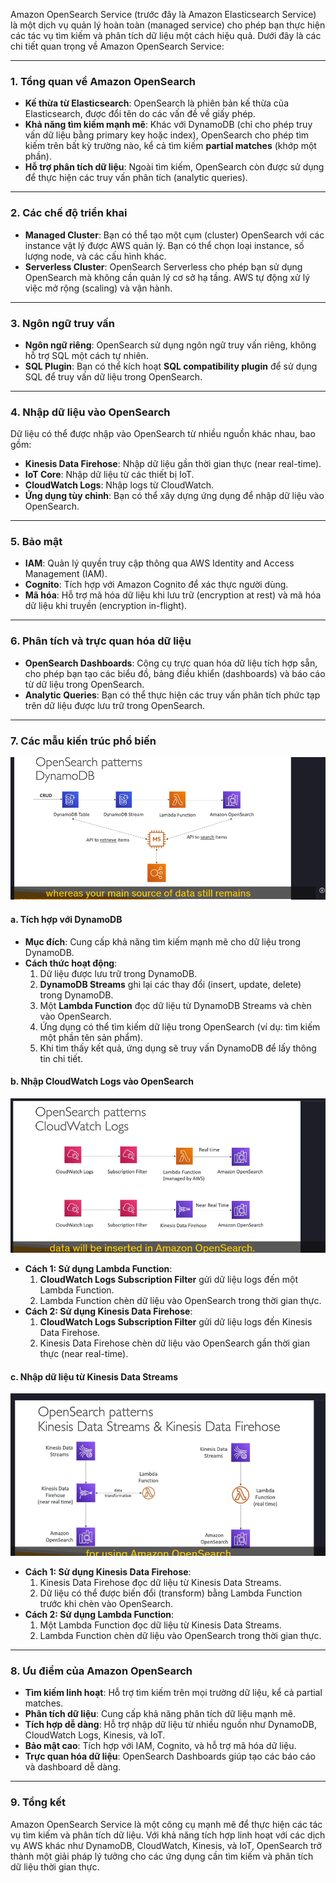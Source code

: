 Amazon OpenSearch Service (trước đây là Amazon Elasticsearch Service) là một dịch vụ quản lý hoàn toàn (managed service) cho phép bạn thực hiện các tác vụ tìm kiếm và phân tích dữ liệu một cách hiệu quả. Dưới đây là các chi tiết quan trọng về Amazon OpenSearch Service:

---

### 1. **Tổng quan về Amazon OpenSearch**

- **Kế thừa từ Elasticsearch**: OpenSearch là phiên bản kế thừa của Elasticsearch, được đổi tên do các vấn đề về giấy phép.
- **Khả năng tìm kiếm mạnh mẽ**: Khác với DynamoDB (chỉ cho phép truy vấn dữ liệu bằng primary key hoặc index), OpenSearch cho phép tìm kiếm trên bất kỳ trường nào, kể cả tìm kiếm **partial matches** (khớp một phần).
- **Hỗ trợ phân tích dữ liệu**: Ngoài tìm kiếm, OpenSearch còn được sử dụng để thực hiện các truy vấn phân tích (analytic queries).

---

### 2. **Các chế độ triển khai**

- **Managed Cluster**: Bạn có thể tạo một cụm (cluster) OpenSearch với các instance vật lý được AWS quản lý. Bạn có thể chọn loại instance, số lượng node, và các cấu hình khác.
- **Serverless Cluster**: OpenSearch Serverless cho phép bạn sử dụng OpenSearch mà không cần quản lý cơ sở hạ tầng. AWS tự động xử lý việc mở rộng (scaling) và vận hành.

---

### 3. **Ngôn ngữ truy vấn**

- **Ngôn ngữ riêng**: OpenSearch sử dụng ngôn ngữ truy vấn riêng, không hỗ trợ SQL một cách tự nhiên.
- **SQL Plugin**: Bạn có thể kích hoạt **SQL compatibility plugin** để sử dụng SQL để truy vấn dữ liệu trong OpenSearch.

---

### 4. **Nhập dữ liệu vào OpenSearch**

Dữ liệu có thể được nhập vào OpenSearch từ nhiều nguồn khác nhau, bao gồm:

- **Kinesis Data Firehose**: Nhập dữ liệu gần thời gian thực (near real-time).
- **IoT Core**: Nhập dữ liệu từ các thiết bị IoT.
- **CloudWatch Logs**: Nhập logs từ CloudWatch.
- **Ứng dụng tùy chỉnh**: Bạn có thể xây dựng ứng dụng để nhập dữ liệu vào OpenSearch.

---

### 5. **Bảo mật**

- **IAM**: Quản lý quyền truy cập thông qua AWS Identity and Access Management (IAM).
- **Cognito**: Tích hợp với Amazon Cognito để xác thực người dùng.
- **Mã hóa**: Hỗ trợ mã hóa dữ liệu khi lưu trữ (encryption at rest) và mã hóa dữ liệu khi truyền (encryption in-flight).

---

### 6. **Phân tích và trực quan hóa dữ liệu**

- **OpenSearch Dashboards**: Công cụ trực quan hóa dữ liệu tích hợp sẵn, cho phép bạn tạo các biểu đồ, bảng điều khiển (dashboards) và báo cáo từ dữ liệu trong OpenSearch.
- **Analytic Queries**: Bạn có thể thực hiện các truy vấn phân tích phức tạp trên dữ liệu được lưu trữ trong OpenSearch.

---

### 7. **Các mẫu kiến trúc phổ biến**

![alt text](image/open-search-DynamoDB.png)

#### **a. Tích hợp với DynamoDB**

- **Mục đích**: Cung cấp khả năng tìm kiếm mạnh mẽ cho dữ liệu trong DynamoDB.
- **Cách thức hoạt động**:
  1. Dữ liệu được lưu trữ trong DynamoDB.
  2. **DynamoDB Streams** ghi lại các thay đổi (insert, update, delete) trong DynamoDB.
  3. Một **Lambda Function** đọc dữ liệu từ DynamoDB Streams và chèn vào OpenSearch.
  4. Ứng dụng có thể tìm kiếm dữ liệu trong OpenSearch (ví dụ: tìm kiếm một phần tên sản phẩm).
  5. Khi tìm thấy kết quả, ứng dụng sẽ truy vấn DynamoDB để lấy thông tin chi tiết.

#### **b. Nhập CloudWatch Logs vào OpenSearch**

![alt text](image/OpenSearch-CloudWatchLogs.png)

- **Cách 1: Sử dụng Lambda Function**:
  1. **CloudWatch Logs Subscription Filter** gửi dữ liệu logs đến một Lambda Function.
  2. Lambda Function chèn dữ liệu vào OpenSearch trong thời gian thực.
- **Cách 2: Sử dụng Kinesis Data Firehose**:
  1. **CloudWatch Logs Subscription Filter** gửi dữ liệu logs đến Kinesis Data Firehose.
  2. Kinesis Data Firehose chèn dữ liệu vào OpenSearch gần thời gian thực (near real-time).

#### **c. Nhập dữ liệu từ Kinesis Data Streams**

![alt text](image/OpenSearch-Kinesis-Data-Streams.png)

- **Cách 1: Sử dụng Kinesis Data Firehose**:
  1. Kinesis Data Firehose đọc dữ liệu từ Kinesis Data Streams.
  2. Dữ liệu có thể được biến đổi (transform) bằng Lambda Function trước khi chèn vào OpenSearch.
- **Cách 2: Sử dụng Lambda Function**:
  1. Một Lambda Function đọc dữ liệu từ Kinesis Data Streams.
  2. Lambda Function chèn dữ liệu vào OpenSearch trong thời gian thực.

---

### 8. **Ưu điểm của Amazon OpenSearch**

- **Tìm kiếm linh hoạt**: Hỗ trợ tìm kiếm trên mọi trường dữ liệu, kể cả partial matches.
- **Phân tích dữ liệu**: Cung cấp khả năng phân tích dữ liệu mạnh mẽ.
- **Tích hợp dễ dàng**: Hỗ trợ nhập dữ liệu từ nhiều nguồn như DynamoDB, CloudWatch Logs, Kinesis, và IoT.
- **Bảo mật cao**: Tích hợp với IAM, Cognito, và hỗ trợ mã hóa dữ liệu.
- **Trực quan hóa dữ liệu**: OpenSearch Dashboards giúp tạo các báo cáo và dashboard dễ dàng.

---

### 9. **Tổng kết**

Amazon OpenSearch Service là một công cụ mạnh mẽ để thực hiện các tác vụ tìm kiếm và phân tích dữ liệu. Với khả năng tích hợp linh hoạt với các dịch vụ AWS khác như DynamoDB, CloudWatch, Kinesis, và IoT, OpenSearch trở thành một giải pháp lý tưởng cho các ứng dụng cần tìm kiếm và phân tích dữ liệu thời gian thực.
